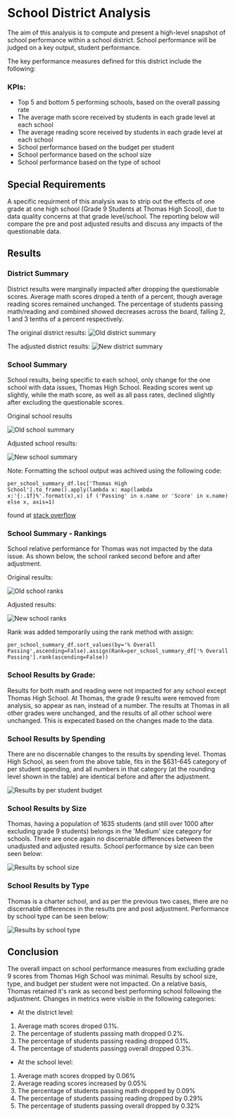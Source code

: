 # School District Analysis

The aim of this analysis is to compute and present a high-level snapshot of school performance within a school district.  School performance will be judged on a key output, student performance. 

The key performance measures defined for this district include the following: 

### KPIs:

- Top 5 and bottom 5 performing schools, based on the overall passing rate
- The average math score received by students in each grade level at each school
- The average reading score received by students in each grade level at each school
- School performance based on the budget per student
- School performance based on the school size 
- School performance based on the type of school

## Special Requirements

A specific requirment of this analysis was to strip out the effects of one grade at one high school (Grade 9 Students at Thomas High Scool), due to data quality concerns at that grade level/school. The reporting below will compare the pre and post adjusted results and discuss any impacts of the questionable data.

## Results

### District Summary

District results were marginally impacted after dropping the questionable scores.  Average math scores droped a tenth of a percent, though average reading scores remained unchanged.  The percentage of students passing math/reading and combined showed decreases across the board,  falling 2, 1 and 3 tenths of a percent respectively.

The original district results: 
![Old district summary](Images/Old_District_Summary.png)

The adjusted district results: 
![New district summary](Images/New_District_Summary.png)

### School Summary

School results, being specific to each school, only change for the one school with data issues, Thomas High School.
Reading scores went up slightly, while the math score, as well as all pass rates, declined slightly after excluding the questionable scores.

Original school results

![Old school summary](Images/Original_Thomas_per_school_summary.png)

Adjusted school results: 

![New school summary](Images/New_Thomas_per_school_summary.png)

Note: Formatting the school output was achived using the following code:
```
per_school_summary_df.loc['Thomas High School'].to_frame().apply(lambda x: map(lambda x:'{:.1f}%'.format(x),x) if ('Passing' in x.name or 'Score' in x.name) else x, axis=1)
```
found at [stack overflow](https://stackoverflow.com/questions/23981601/format-certain-floating-dataframe-columns-into-percentage-in-pandas) 

### School Summary - Rankings

School relative performance for Thomas was not impacted by the data issue.  As shown below, the school ranked second before and after adjustment.

Original results:

![Old school ranks](Images/Original_School_Ranking.png)

Adjusted results:

![New school ranks](Images/New_School_Ranking.png)

Rank was added temporarily using the rank method with assign:
```
per_school_summary_df.sort_values(by='% Overall Passing',ascending=False).assign(Rank=per_school_summary_df['% Overall Passing'].rank(ascending=False))
```
### School Results by Grade:

Results for both math and reading were not impacted for any school except Thomas High School. At Thomas, the grade 9 results were removed from analysis, so appear as nan, instead of a number. The results at Thomas in all other grades were unchanged, and the results of all other school were unchanged.
This is expecated based on the changes made to the data.

### School Results by Spending

There are no discernable changes to the results by spending level. Thomas High School, as seen from the above table, fits in the $631-645 category of per student spending, and all numbers in that category (at the rounding level shown in the table) are identical before and after the adjustment.

![Results by per student budget](Images/Results_by_spending_group.png)

### School Results by Size

Thomas, having a population of 1635 students (and still over 1000 after excluding grade 9 students) belongs in the 'Medium' size category for schools. There are once again no discernable differences between the unadjusted and adjusted results. School performance by size can been seen below:

![Results by school size](Images/Results_by_school_size.png)

### School Results by Type

Thomas is a charter school, and as per the previous two cases, there are no discernable differences in the results pre and post adjustment.  Performance by school type can be seen below:

![Results by school type](Images/Results_by_school_type.png)

## Conclusion

The overall impact on school performance measures from excluding grade 9 scores from Thomas High School was minimal.  Results by school size, type, and budget per student were not impacted. On a relative basis, Thomas retained it's rank as second best performing school following the adjustment.
Changes in metrics were visible in the following categories:
 - At the district level:
 1. Average math scores droped 0.1%.
 2. The percentage of students passing math dropped 0.2%.
 3. The percentage of students passing reading dropped 0.1%.
 4. The percentage of students passingg overall dropped 0.3%.
 
 - At the school level:
1. Average math scores dropped by 0.06%
2. Average reading scores increased by 0.05%
3. The percentage of students passing math dropped by 0.09%
4. The percentage of students passing reading dropped by 0.29%
5. The percentage of students passing overall dropped by 0.32%
